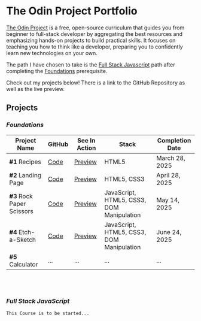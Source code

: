 # The Odin Project Portfolio

[The Odin Project](https://www.theodinproject.com/) is a free, open-source curriculum that guides you from beginner to full-stack developer by aggregating the best resources and emphasizing hands-on projects to build practical skills. It focuses on teaching you how to think like a developer, preparing you to confidently learn new technologies on your own.

The path I have chosen to take is the [Full Stack Javascript](https://www.theodinproject.com/paths/full-stack-javascript) path after completing the [Foundations](https://www.theodinproject.com/paths/foundations) prerequisite. 


Check out my projects below! There is a link to the GitHub Repository as well as the live preview.


## Projects

### _Foundations_ 

Project Name | GitHub | See In Action | Stack |Completion Date
--- | --- | --- | --- | --- 
**#1** Recipes | [Code](https://github.com/DanielKolocka/odin-recipes)| [Preview](https://danielkolocka.github.io/odin-recipes/) | HTML5 | March 28, 2025 
**#2** Landing Page | [Code](https://github.com/DanielKolocka/Website-Landing-Page) | [Preview](https://danielkolocka.github.io/website-landing-page/) | HTML5, CSS3 | April 28, 2025 
**#3** Rock Paper Scissors | [Code](https://github.com/DanielKolocka/rock-papers-scissors) | [Preview](https://danielkolocka.github.io/rock-papers-scissors/) | JavaScript, HTML5, CSS3, DOM Manipulation | May 14, 2025 
**#4** Etch-a-Sketch | [Code](https://github.com/DanielKolocka/etch-a-sketch) | [Preview](https://danielkolocka.github.io/etch-a-sketch/) | JavaScript, HTML5, CSS3, DOM Manipulation | June 24, 2025
**#5** Calculator | ... | ... | ... | ...

<br>

<br>

### _Full Stack JavaScript_

  

```This Course is to be started...```